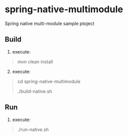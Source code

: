 # spring-native-multimodule
Spring native multi-module sample ptoject

## Build
1. execute:
>  mvn clean install
2. execute:
>  cd spring-native-multimodule
>  
>  ./build-native.sh

## Run
1. execute:
>  ./run-native.sh
>  
